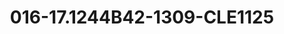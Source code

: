 ---
title: 016-17.1244B42-1309-CLE1125
image: 016-17.1244B42-1309-CLE1125.jpg
brand: sposo
layout: vestito
---